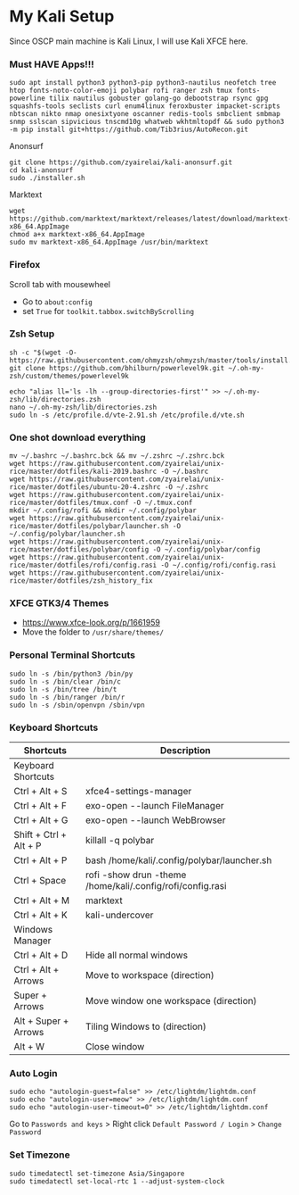 # My Kali Setup
Since OSCP main machine is Kali Linux, I will use Kali XFCE here.

### Must HAVE Apps!!!
```
sudo apt install python3 python3-pip python3-nautilus neofetch tree htop fonts-noto-color-emoji polybar rofi ranger zsh tmux fonts-powerline tilix nautilus gobuster golang-go debootstrap rsync gpg squashfs-tools seclists curl enum4linux feroxbuster impacket-scripts nbtscan nikto nmap onesixtyone oscanner redis-tools smbclient smbmap snmp sslscan sipvicious tnscmd10g whatweb wkhtmltopdf && sudo python3 -m pip install git+https://github.com/Tib3rius/AutoRecon.git
```
Anonsurf
```
git clone https://github.com/zyairelai/kali-anonsurf.git
cd kali-anonsurf
sudo ./installer.sh
```
Marktext
```
wget https://github.com/marktext/marktext/releases/latest/download/marktext-x86_64.AppImage
chmod a+x marktext-x86_64.AppImage
sudo mv marktext-x86_64.AppImage /usr/bin/marktext
```

### Firefox
Scroll tab with mousewheel
- Go to `about:config`  
- set `True` for `toolkit.tabbox.switchByScrolling`

### Zsh Setup
```
sh -c "$(wget -O- https://raw.githubusercontent.com/ohmyzsh/ohmyzsh/master/tools/install.sh)"
git clone https://github.com/bhilburn/powerlevel9k.git ~/.oh-my-zsh/custom/themes/powerlevel9k

echo "alias ll='ls -lh --group-directories-first'" >> ~/.oh-my-zsh/lib/directories.zsh
nano ~/.oh-my-zsh/lib/directories.zsh
sudo ln -s /etc/profile.d/vte-2.91.sh /etc/profile.d/vte.sh
```

### One shot download everything
```
mv ~/.bashrc ~/.bashrc.bck && mv ~/.zshrc ~/.zshrc.bck
wget https://raw.githubusercontent.com/zyairelai/unix-rice/master/dotfiles/kali-2019.bashrc -O ~/.bashrc
wget https://raw.githubusercontent.com/zyairelai/unix-rice/master/dotfiles/ubuntu-20-4.zshrc -O ~/.zshrc
wget https://raw.githubusercontent.com/zyairelai/unix-rice/master/dotfiles/tmux.conf -O ~/.tmux.conf
mkdir ~/.config/rofi && mkdir ~/.config/polybar
wget https://raw.githubusercontent.com/zyairelai/unix-rice/master/dotfiles/polybar/launcher.sh -O ~/.config/polybar/launcher.sh
wget https://raw.githubusercontent.com/zyairelai/unix-rice/master/dotfiles/polybar/config -O ~/.config/polybar/config
wget https://raw.githubusercontent.com/zyairelai/unix-rice/master/dotfiles/rofi/config.rasi -O ~/.config/rofi/config.rasi
wget https://raw.githubusercontent.com/zyairelai/unix-rice/master/dotfiles/zsh_history_fix
```

### XFCE GTK3/4 Themes
- https://www.xfce-look.org/p/1661959
- Move the folder to `/usr/share/themes/`

### Personal Terminal Shortcuts
```
sudo ln -s /bin/python3 /bin/py
sudo ln -s /bin/clear /bin/c
sudo ln -s /bin/tree /bin/t
sudo ln -s /bin/ranger /bin/r
sudo ln -s /sbin/openvpn /sbin/vpn
```

### Keyboard Shortcuts
| Shortcuts              | Description                                                  |
|------------------------|--------------------------------------------------------------|
| Keyboard Shortcuts     |                                                              |
| Ctrl + Alt + S         | xfce4-settings-manager                                       |
| Ctrl + Alt + F         | exo-open --launch FileManager                                |
| Ctrl + Alt + G         | exo-open --launch WebBrowser                                 |
| Shift + Ctrl + Alt + P | killall -q polybar                                           | 
| Ctrl + Alt + P         | bash /home/kali/.config/polybar/launcher.sh                  |
| Ctrl + Space           | rofi -show drun -theme /home/kali/.config/rofi/config.rasi   |
| Ctrl + Alt + M         | marktext                                                     |
| Ctrl + Alt + K         | kali-undercover                                              |
| Windows Manager        |                                                              |
| Ctrl + Alt + D         | Hide all normal windows                                      |
| Ctrl + Alt + Arrows    | Move to workspace (direction)                                |
| Super + Arrows         | Move window one workspace (direction)                        |
| Alt + Super + Arrows   | Tiling Windows to (direction)                                |
| Alt + W                | Close window                                                 |

### Auto Login 
```
sudo echo "autologin-guest=false" >> /etc/lightdm/lightdm.conf
sudo echo "autologin-user=meow" >> /etc/lightdm/lightdm.conf
sudo echo "autologin-user-timeout=0" >> /etc/lightdm/lightdm.conf
```
Go to `Passwords and keys` > Right click `Default Password / Login` > `Change Password`

### Set Timezone
```
sudo timedatectl set-timezone Asia/Singapore
sudo timedatectl set-local-rtc 1 --adjust-system-clock
```
